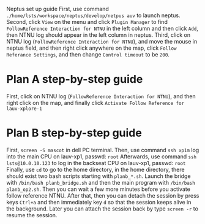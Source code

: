 Neptus set up guide
First, use command `./home/lsts/workspace/neptus/develop/netpus auv` to launch neptus.
Second, click `View` on the menu and click `Plugin Manager` to find `FollowReference Interaction for NTNU` in the left column and then click `Add`, then NTNU log should appear in the left column in neptus.
Third, click on NTNU log (`FollowReference Interaction for NTNU`), and move the mouse in neptus field, and then right click anywhere on the map, click `Follow Referance Settings`, and then change `Control timeout` to be `200`.


# Plan A step-by-step guide
First, click on NTNU log (`FollowReference Interaction for NTNU`), and then right click on the map, and finally click `Activate Follow Reference for lauv-xplore-1`

# Plan B step-by-step guide
First, `screen -S mascot` in dell PC terminal.
Then, use command `ssh xp1m` log into the main CPU on lauv-xp1, passwd: `root`
Afterwards, use command `ssh lsts@10.0.10.123` to log in the backseat CPU on lauv-xp1, passwd: `root`
Finally, use `cd` to go to the home directory, in the home directory, there should exist two bash scripts starting with `planb_*.sh`. Launch the bridge with `/bin/bash planb_bridge.sh` and then the main program with `/bin/bash planb_op2.sh`.
Then you can wait a few more minutes before you activate follow reference NTNU.
After that, then you can detach the session by press keys `Ctrl+a` and then immediately key `d` so that the session keeps alive in the background. Later you can attach the session back by type `screen -r` to resume the session. 
